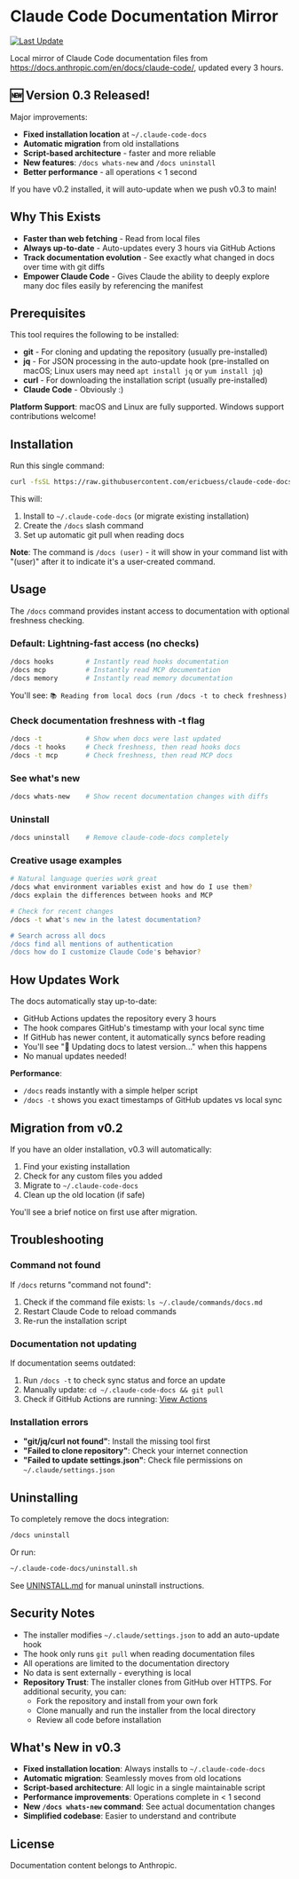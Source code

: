 # Claude Code Documentation Mirror

[![Last Update](https://img.shields.io/github/last-commit/ericbuess/claude-code-docs/main.svg?label=docs%20updated)](https://github.com/ericbuess/claude-code-docs/commits/main)

Local mirror of Claude Code documentation files from https://docs.anthropic.com/en/docs/claude-code/, updated every 3 hours.

## 🆕 Version 0.3 Released!

Major improvements:
- **Fixed installation location** at `~/.claude-code-docs` 
- **Automatic migration** from old installations
- **Script-based architecture** - faster and more reliable
- **New features**: `/docs whats-new` and `/docs uninstall`
- **Better performance** - all operations < 1 second

If you have v0.2 installed, it will auto-update when we push v0.3 to main!

## Why This Exists

- **Faster than web fetching** - Read from local files
- **Always up-to-date** - Auto-updates every 3 hours via GitHub Actions
- **Track documentation evolution** - See exactly what changed in docs over time with git diffs
- **Empower Claude Code** - Gives Claude the ability to deeply explore many doc files easily by referencing the manifest

## Prerequisites

This tool requires the following to be installed:
- **git** - For cloning and updating the repository (usually pre-installed)
- **jq** - For JSON processing in the auto-update hook (pre-installed on macOS; Linux users may need `apt install jq` or `yum install jq`)
- **curl** - For downloading the installation script (usually pre-installed)
- **Claude Code** - Obviously :)

**Platform Support**: macOS and Linux are fully supported. Windows support contributions welcome!

## Installation

Run this single command:

```bash
curl -fsSL https://raw.githubusercontent.com/ericbuess/claude-code-docs/main/install.sh | bash
```

This will:
1. Install to `~/.claude-code-docs` (or migrate existing installation)
2. Create the `/docs` slash command
3. Set up automatic git pull when reading docs

**Note**: The command is `/docs (user)` - it will show in your command list with "(user)" after it to indicate it's a user-created command.

## Usage

The `/docs` command provides instant access to documentation with optional freshness checking.

### Default: Lightning-fast access (no checks)
```bash
/docs hooks        # Instantly read hooks documentation
/docs mcp          # Instantly read MCP documentation  
/docs memory       # Instantly read memory documentation
```

You'll see: `📚 Reading from local docs (run /docs -t to check freshness)`

### Check documentation freshness with -t flag
```bash
/docs -t           # Show when docs were last updated
/docs -t hooks     # Check freshness, then read hooks docs
/docs -t mcp       # Check freshness, then read MCP docs
```

### See what's new
```bash
/docs whats-new    # Show recent documentation changes with diffs
```

### Uninstall
```bash
/docs uninstall    # Remove claude-code-docs completely
```

### Creative usage examples
```bash
# Natural language queries work great
/docs what environment variables exist and how do I use them?
/docs explain the differences between hooks and MCP

# Check for recent changes
/docs -t what's new in the latest documentation?

# Search across all docs
/docs find all mentions of authentication
/docs how do I customize Claude Code's behavior?
```

## How Updates Work

The docs automatically stay up-to-date:
- GitHub Actions updates the repository every 3 hours
- The hook compares GitHub's timestamp with your local sync time
- If GitHub has newer content, it automatically syncs before reading
- You'll see "🔄 Updating docs to latest version..." when this happens
- No manual updates needed!

**Performance**:
- `/docs` reads instantly with a simple helper script
- `/docs -t` shows you exact timestamps of GitHub updates vs local sync

## Migration from v0.2

If you have an older installation, v0.3 will automatically:
1. Find your existing installation
2. Check for any custom files you added
3. Migrate to `~/.claude-code-docs`
4. Clean up the old location (if safe)

You'll see a brief notice on first use after migration.

## Troubleshooting

### Command not found
If `/docs` returns "command not found":
1. Check if the command file exists: `ls ~/.claude/commands/docs.md`
2. Restart Claude Code to reload commands
3. Re-run the installation script

### Documentation not updating
If documentation seems outdated:
1. Run `/docs -t` to check sync status and force an update
2. Manually update: `cd ~/.claude-code-docs && git pull`
3. Check if GitHub Actions are running: [View Actions](https://github.com/ericbuess/claude-code-docs/actions)

### Installation errors
- **"git/jq/curl not found"**: Install the missing tool first
- **"Failed to clone repository"**: Check your internet connection
- **"Failed to update settings.json"**: Check file permissions on `~/.claude/settings.json`

## Uninstalling

To completely remove the docs integration:

```bash
/docs uninstall
```

Or run:
```bash
~/.claude-code-docs/uninstall.sh
```

See [UNINSTALL.md](UNINSTALL.md) for manual uninstall instructions.

## Security Notes

- The installer modifies `~/.claude/settings.json` to add an auto-update hook
- The hook only runs `git pull` when reading documentation files
- All operations are limited to the documentation directory
- No data is sent externally - everything is local
- **Repository Trust**: The installer clones from GitHub over HTTPS. For additional security, you can:
  - Fork the repository and install from your own fork
  - Clone manually and run the installer from the local directory
  - Review all code before installation

## What's New in v0.3

- **Fixed installation location**: Always installs to `~/.claude-code-docs`
- **Automatic migration**: Seamlessly moves from old locations
- **Script-based architecture**: All logic in a single maintainable script
- **Performance improvements**: Operations complete in < 1 second
- **New `/docs whats-new` command**: See actual documentation changes
- **Simplified codebase**: Easier to understand and contribute

## License

Documentation content belongs to Anthropic.